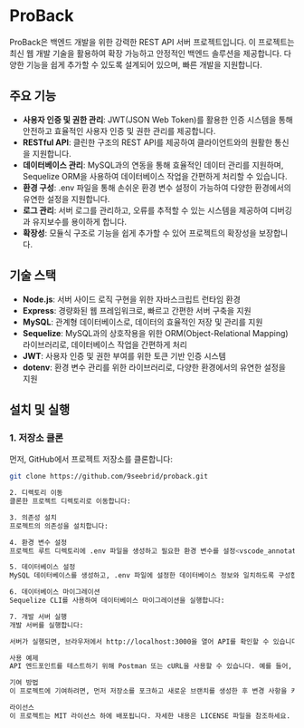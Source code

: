 # ProBack

ProBack은 백엔드 개발을 위한 강력한 REST API 서버 프로젝트입니다. 이 프로젝트는 최신 웹 개발 기술을 활용하여 확장 가능하고 안정적인 백엔드 솔루션을 제공합니다. 다양한 기능을 쉽게 추가할 수 있도록 설계되어 있으며, 빠른 개발을 지원합니다.

## 주요 기능

- **사용자 인증 및 권한 관리**: JWT(JSON Web Token)를 활용한 인증 시스템을 통해 안전하고 효율적인 사용자 인증 및 권한 관리를 제공합니다.
- **RESTful API**: 클린한 구조의 REST API를 제공하여 클라이언트와의 원활한 통신을 지원합니다.
- **데이터베이스 관리**: MySQL과의 연동을 통해 효율적인 데이터 관리를 지원하며, Sequelize ORM을 사용하여 데이터베이스 작업을 간편하게 처리할 수 있습니다.
- **환경 구성**: .env 파일을 통해 손쉬운 환경 변수 설정이 가능하여 다양한 환경에서의 유연한 설정을 지원합니다.
- **로그 관리**: 서버 로그를 관리하고, 오류를 추적할 수 있는 시스템을 제공하여 디버깅과 유지보수를 용이하게 합니다.
- **확장성**: 모듈식 구조로 기능을 쉽게 추가할 수 있어 프로젝트의 확장성을 보장합니다.

## 기술 스택

- **Node.js**: 서버 사이드 로직 구현을 위한 자바스크립트 런타임 환경
- **Express**: 경량화된 웹 프레임워크로, 빠르고 간편한 서버 구축을 지원
- **MySQL**: 관계형 데이터베이스로, 데이터의 효율적인 저장 및 관리를 지원
- **Sequelize**: MySQL과의 상호작용을 위한 ORM(Object-Relational Mapping) 라이브러리로, 데이터베이스 작업을 간편하게 처리
- **JWT**: 사용자 인증 및 권한 부여를 위한 토큰 기반 인증 시스템
- **dotenv**: 환경 변수 관리를 위한 라이브러리로, 다양한 환경에서의 유연한 설정을 지원

## 설치 및 실행

### 1. 저장소 클론

먼저, GitHub에서 프로젝트 저장소를 클론합니다:

```bash
git clone https://github.com/9seebrid/proback.git

2. 디렉토리 이동
클론한 프로젝트 디렉토리로 이동합니다:

3. 의존성 설치
프로젝트의 의존성을 설치합니다:

4. 환경 변수 설정
프로젝트 루트 디렉토리에 .env 파일을 생성하고 필요한 환경 변수를 설정<vscode_annotation details='%5B%7B%22title%22%3A%22hardcoded-credentials%22%2C%22description%22%3A%22Embedding%20credentials%20in%20source%20code%20risks%20unauthorized%20access%22%7D%5D'>합니다</vscode_annotation>. 예시:

5. 데이터베이스 설정
MySQL 데이터베이스를 생성하고, .env 파일에 설정한 데이터베이스 정보와 일치하도록 구성합니다.

6. 데이터베이스 마이그레이션
Sequelize CLI를 사용하여 데이터베이스 마이그레이션을 실행합니다:

7. 개발 서버 실행
개발 서버를 실행합니다:

서버가 실행되면, 브라우저에서 http://localhost:3000을 열어 API를 확인할 수 있습니다.

사용 예제
API 엔드포인트를 테스트하기 위해 Postman 또는 cURL을 사용할 수 있습니다. 예를 들어, 사용자 인증 엔드포인트를 테스트하려면 다음과 같이 요청을 보낼 수 있습니다:

기여 방법
이 프로젝트에 기여하려면, 먼저 저장소를 포크하고 새로운 브랜치를 생성한 후 변경 사항을 커밋하고 풀 리퀘스트를 제출해 주세요. 기여 가이드라인을 준수해 주시기 바랍니다.

라이선스
이 프로젝트는 MIT 라이선스 하에 배포됩니다. 자세한 내용은 LICENSE 파일을 참조하세요.
```

